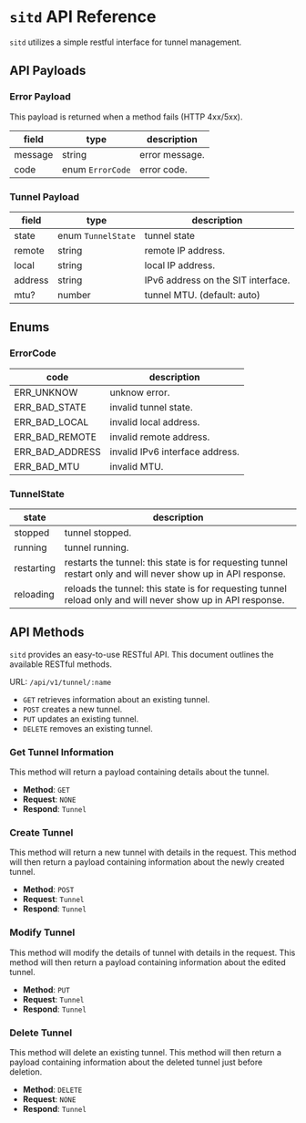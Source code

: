 # `sitd` API Reference

`sitd` utilizes a simple restful interface for tunnel management.

## API Payloads

### Error Payload

This payload is returned when a method fails (HTTP 4xx/5xx).

field|type|description
--|--|--
message|string|error message.
code|enum `ErrorCode`|error code.

### Tunnel Payload

field|type|description
--|--|--
state|enum `TunnelState`|tunnel state
remote|string|remote IP address.
local|string|local IP address.
address|string|IPv6 address on the SIT interface.
mtu?|number|tunnel MTU. (default: auto)

## Enums

### ErrorCode

code|description
--|--
ERR_UNKNOW|unknow error.
ERR_BAD_STATE|invalid tunnel state.
ERR_BAD_LOCAL|invalid local address.
ERR_BAD_REMOTE|invalid remote address.
ERR_BAD_ADDRESS|invalid IPv6 interface address.
ERR_BAD_MTU|invalid MTU.

### TunnelState

state|description
--|--
stopped|tunnel stopped.
running|tunnel running.
restarting|restarts the tunnel: this state is for requesting tunnel restart only and will never show up in API response. 
reloading|reloads the tunnel: this state is for requesting tunnel reload only and will never show up in API response. 




## API Methods

`sitd` provides an easy-to-use RESTful API. This document outlines the available RESTful methods. 

URL: `/api/v1/tunnel/:name`

- `GET` retrieves information about an existing tunnel.
- `POST` creates a new tunnel.
- `PUT` updates an existing tunnel.
- `DELETE` removes an existing tunnel.

### Get Tunnel Information

This method will return a payload containing details about the tunnel.

- __Method__: `GET`
- __Request__: `NONE`
- __Respond__: `Tunnel`

### Create Tunnel

This method will return a new tunnel with details in the request. This method will then return a payload containing information about the newly created tunnel.

- __Method__: `POST`
- __Request__: `Tunnel`
- __Respond__: `Tunnel`

### Modify Tunnel

This method will modify the details of tunnel with details in the request. This method will then return a payload containing information about the edited tunnel.

- __Method__: `PUT`
- __Request__: `Tunnel`
- __Respond__: `Tunnel`

### Delete Tunnel

This method will delete an existing tunnel. This method will then return a payload containing information about the deleted tunnel just before deletion.

- __Method__: `DELETE`
- __Request__: `NONE`
- __Respond__: `Tunnel`